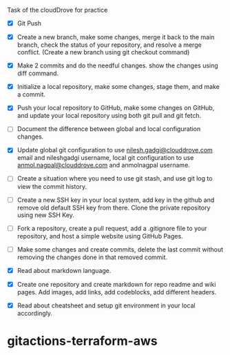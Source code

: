 Task of the cloudDrove for practice
- [x] Git Push
- [x] Create a new branch, make some changes, merge it back to the main branch, check the status of your repository, and resolve a merge conflict. (Create a new branch using git checkout command) 
- [x] Make 2 commits and do the needful changes. show the changes using diff command.
- [x] Initialize a local repository, make some changes, stage them, and make a commit.
- [x] Push your local repository to GitHub, make some changes on GitHub, and update your local repository using both git pull and git fetch.
- [ ] Document the difference between global and local configuration changes.
- [x] Update global git configuration to use nilesh.gadgi@clouddrove.com email and nileshgadgi username, local git configuration to use anmol.nagpal@clouddrove.com and anmolnagpal
username.
- [ ] Create a situation where you need to use git stash, and use git log to view the commit history.
- [ ] Create a new SSH key in your local system, add key in the github and remove old default SSH key from there. Clone the private repository using new SSH Key.
- [ ] Fork a repository, create a pull request, add a .gitignore file to your repository, and host a simple website using GitHub Pages.
- [ ] Make some changes and create commits, delete the last commit without removing the changes done in that removed commit.
- [x] Read about markdown language.
- [x] Create one repository and create markdown for repo readme and wiki pages.
Add images, add links, add codeblocks, add different headers.
- [x] Read about cheatsheet and setup git environment in your local accordingly.


# gitactions-terraform-aws
